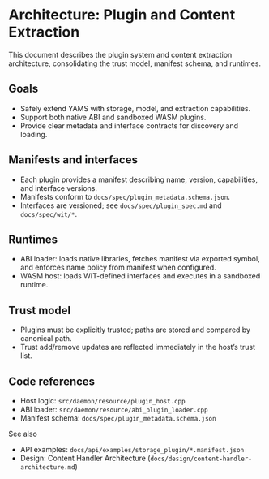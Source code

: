 # Architecture: Plugin and Content Extraction

This document describes the plugin system and content extraction architecture, consolidating the trust model, manifest schema, and runtimes.

## Goals

- Safely extend YAMS with storage, model, and extraction capabilities.
- Support both native ABI and sandboxed WASM plugins.
- Provide clear metadata and interface contracts for discovery and loading.

## Manifests and interfaces

- Each plugin provides a manifest describing name, version, capabilities, and interface versions.
- Manifests conform to `docs/spec/plugin_metadata.schema.json`.
- Interfaces are versioned; see `docs/spec/plugin_spec.md` and `docs/spec/wit/*`.

## Runtimes

- ABI loader: loads native libraries, fetches manifest via exported symbol, and enforces name policy from manifest when configured.
- WASM host: loads WIT-defined interfaces and executes in a sandboxed runtime.

## Trust model

- Plugins must be explicitly trusted; paths are stored and compared by canonical path.
- Trust add/remove updates are reflected immediately in the host’s trust list.

## Code references

- Host logic: `src/daemon/resource/plugin_host.cpp`
- ABI loader: `src/daemon/resource/abi_plugin_loader.cpp`
- Manifest schema: `docs/spec/plugin_metadata.schema.json`

See also
- API examples: `docs/api/examples/storage_plugin/*.manifest.json`
- Design: Content Handler Architecture (`docs/design/content-handler-architecture.md`)

